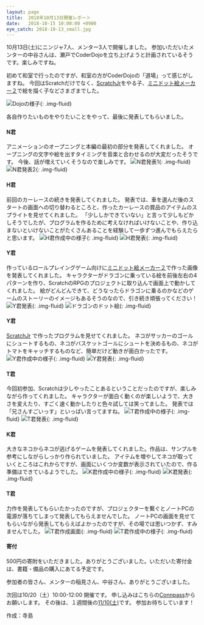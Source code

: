 ```yaml
---
layout: page
title:  2018年10月13日開催レポート
date:   2018-10-15 10:00:00 +0900
eye_catch: 2018-10-13_small.jpg
---
```


10月13日(土)にニンジャ7人、メンター3人で開催しました。
参加いただいたメンターの中谷さんは、瀬戸でCoderDojoを立ち上げようと計画されているそうです。楽しみですね。

初めて和室で行ったのですが、和室の方がCoderDojoの「道場」って感じがしますね。
今回はScratchだけでなく、[ScratchJr](https://www.scratchjr.org/)をやる子、[ミニドット絵メーカー２](http://neutralx0.net/tool/dot2/)で絵を描く子などさまざまでした。

![Dojoの様子](/assets/img/2018-10-13_top.jpg){: .img-fluid}

各自作りたいものをやりたいことをやって、最後に発表してもらいました。

#### N君
アニメーションのオープニングと本編の最初の部分を発表してくれました。
オープニングの文字や絵を出すタイミングを音楽と合わせるのが大変だったそうです。
今後、話が増えていくそうなので楽しみです。
![N君発表1](/assets/img/2018-10-13_1-1.jpg){: .img-fluid}
![N君発表2](/assets/img/2018-10-13_1-2.jpg){: .img-fluid}

#### H君
前回のカーレースの続きを発表してくれました。
発表では、車を選んだ後のスタートの画面への切り替わるところと、作ったカーレースの賞品のアイテムのスプライトを見せてくれました。
「少ししかできていない」と言って少しもどかしそうでしたが、プログラムを作るために考えなければいけないことや、作り込まないといけないことがたくさんあることを経験して一歩ずつ進んでもらえたらと思います。
![H君作成中の様子](/assets/img/2018-10-13_2-1.jpg){: .img-fluid}
![H君発表](/assets/img/2018-10-13_2-2.jpg){: .img-fluid}

#### Y君
作っているロールプレイングゲーム向けに[ミニドット絵メーカー２](http://neutralx0.net/tool/dot2/)で作った画像を発表してくれました。
キャラクターがドラゴンに乗っている絵を前後左右の4パターンを作り、ScratchのRPGのプロジェクトに取り込んで画面上で動かしてくれました。
絵がどんどんできて、どうなったらドラゴンに乗るのかなどのゲームのストーリーのイメージもあるそうのなので、引き続き頑張ってください！
![Y君発表](/assets/img/2018-10-13_3-1.jpg){: .img-fluid}
![ドラゴンのドット絵](/assets/img/2018-10-13_3-2.jpg){: .img-fluid}

#### Y君
[ScratchJr](https://www.scratchjr.org/) で作ったプログラムを見せてくれました。
ネコがサッカーのゴールにシュートするもの、ネコがバスケットゴールにシュートを決めるもの、ネコがトマトをキャッチするものなど、簡単だけど動きが面白かったです。
![Y君作成中の様子](/assets/img/2018-10-13_4-1.jpg){: .img-fluid}
![Y君発表](/assets/img/2018-10-13_4-2.jpg){: .img-fluid}

#### T君
今回初参加、Scratchは少しやったことあるということだったのですが、楽しみながら作ってくれました。
キャラクターが面白く動くのが楽しいようで、大きさを変えたり、すごく速く動かしたりと色々試しては笑ってました。
発表では「兄さんすごいっす」といっぱい言ってますね。
![T君作成中の様子](/assets/img/2018-10-13_5-1.jpg){: .img-fluid}
![T君発表](/assets/img/2018-10-13_5-2.jpg){: .img-fluid}

#### K君
大きなネコからネコが逃げるゲームを発表してくれました。作品は、サンプルを参考にしながらしっかり作られていました。
アイテムを増やしてネコが取っていくところはこれからですが、画面にいくつか変数が表示されていたので、作る準備はできているようでした。
![K君作成中の様子](/assets/img/2018-10-13_6-1.jpg){: .img-fluid}
![K君発表](/assets/img/2018-10-13_6-2.jpg){: .img-fluid}

#### T君
力作を発表してもらいたかったのですが、プロジェクターを繋ぐとノートPCの電源が落ちてしまって発表してもらえませんでした。
ノートPCの画面を見せてもらいながら発表してもらえばよかったのですが、その場では思いつかず、すみませんでした。
![T君作成画面](/assets/img/2018-10-13_7-1.jpg){: .img-fluid}
![T君作成中の様子](/assets/img/2018-10-13_7-2.jpg){: .img-fluid}

#### 寄付
500円の寄附をいただきました。ありがとうございました。いただいた寄付金は、書籍・備品の購入にあてる予定です。

参加者の皆さん、メンターの稲見さん、中谷さん、ありがとうございました。

次回は10/20（土）10:00-12:00 開催です。
申し込みはこちらの[Connpass](https://coderdojo-nisshin.connpass.com/event/102483/)からお願いします。
その後は、１週間後の[11/10(土)](https://coderdojo-nisshin.connpass.com/event/104181/)です。
参加お待ちしています！

作成：寺島

